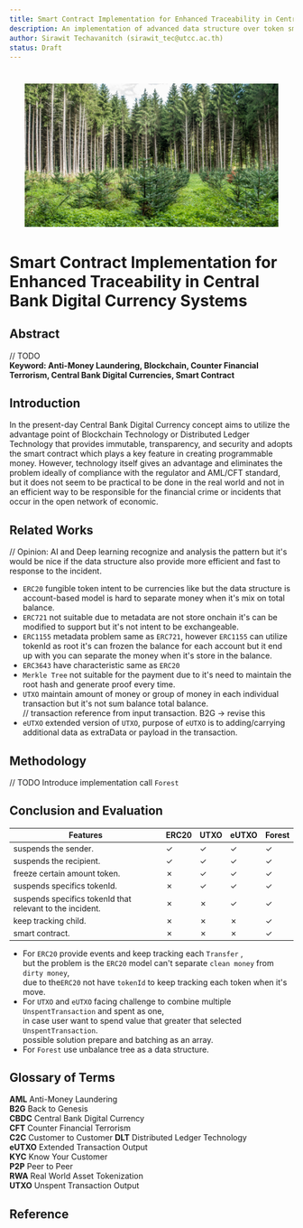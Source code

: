 ```yaml
---
title: Smart Contract Implementation for Enhanced Traceability in Central Bank Digital Currency Systems
description: An implementation of advanced data structure over token smart contract.
author: Sirawit Techavanitch (sirawit_tec@utcc.ac.th)
status: Draft
---
```


<h1 align="center">
<img src="./docs/assets/Horizontal-Reforestation-through-replanting-in-mixed-forest.png" width="450"/>
</h1>

# Smart Contract Implementation for Enhanced Traceability in Central Bank Digital Currency Systems

## Abstract

// TODO  
**Keyword: Anti-Money Laundering, Blockchain, Counter Financial Terrorism, Central Bank Digital Currencies, Smart Contract**

## Introduction

In the present-day Central Bank Digital Currency concept aims to utilize the advantage point of Blockchain Technology or Distributed Ledger Technology that provides immutable, transparency, and security and adopts the smart contract which plays a key feature in creating programmable money. However, technology itself gives an advantage and eliminates the problem ideally of compliance with the regulator and AML/CFT standard, but it does not seem to be practical to be done in the real world and not in an efficient way to be responsible for the financial crime or incidents that occur in the open network of economic. 

## Related Works

// Opinion: AI and Deep learning recognize and analysis the pattern but it's would be nice if the data structure also provide more efficient and fast to response to the incident.    
- `ERC20` fungible token intent to be currencies like but the data structure is account-based model is hard to separate money when it's mix on total balance.  
- `ERC721` not suitable due to metadata are not store onchain it's can be modified to support but it's not intent to be exchangeable.  
- `ERC1155` metadata problem same as `ERC721`, however `ERC1155` can utilize tokenId as root it's can frozen the balance for each account but it end up with you  can separate the money when it's store in the balance.  
- `ERC3643` have characteristic same as `ERC20`  
- `Merkle Tree` not suitable for the payment due to it's need to maintain the root hash and generate proof every time.  
- `UTXO` maintain amount of money or group of money in each individual transaction but it's not sum balance total balance.  
// transaction reference from input transaction. B2G -> revise this   
- `eUTXO` extended version of `UTXO`, purpose of `eUTXO` is to adding/carrying additional data as extraData or payload in the transaction.  

## Methodology

// TODO
Introduce implementation call `Forest`  

## Conclusion and Evaluation

| Features                                                  | ERC20 | UTXO | eUTXO | Forest |
| --------------------------------------------------------- | ----- | ---- | ----- | ------ |
| suspends the sender.                                      | ✓     | ✓    | ✓     | ✓      |
| suspends the recipient.                                   | ✓     | ✓    | ✓     | ✓      |
| freeze certain amount token.                              | ✗     | ✓    | ✓     | ✓      |
| suspends specifics tokenId.                               | ✗     | ✓    | ✓     | ✓      |
| suspends specifics tokenId that relevant to the incident. | ✗     | ✗    | ✓     | ✓      |
| keep tracking child.                                      | ✗     | ✗    | ✗     | ✓      |
| smart contract.                                           | ✗     | ✗    | ✗     | ✓      |

- For `ERC20` provide events and keep tracking each `Transfer` ,  
  but the problem is the `ERC20` model can't separate `clean money` from `dirty money`,  
  due to the`ERC20` not have `tokenId` to keep tracking each token when it's move.  
- For `UTXO` and `eUTXO` facing challenge to combine multiple `UnspentTransaction` and spent as one,  
  in case user want to spend value that greater that selected `UnspentTransaction`.  
  possible solution prepare and batching as an array.  
- For `Forest` use unbalance tree as a data structure.  

## Glossary of Terms

**AML** Anti-Money Laundering  
**B2G** Back to Genesis  
**CBDC** Central Bank Digital Currency  
**CFT** Counter Financial Terrorism  
**C2C** Customer to Customer
**DLT** Distributed Ledger Technology  
**eUTXO** Extended Transaction Output  
**KYC** Know Your Customer  
**P2P** Peer to Peer  
**RWA** Real World Asset Tokenization  
**UTXO** Unspent Transaction Output  

## Reference
